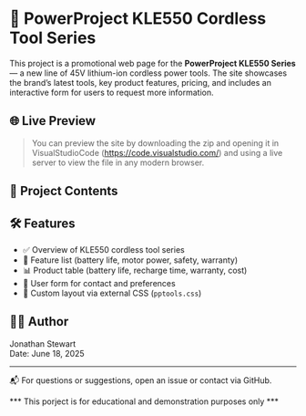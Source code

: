 # 🔧 PowerProject KLE550 Cordless Tool Series

This project is a promotional web page for the **PowerProject KLE550 Series** — a new line of 45V lithium-ion cordless power tools. The site showcases the brand’s latest tools, key product features, pricing, and includes an interactive form for users to request more information.

## 🌐 Live Preview

> You can preview the site by downloading the zip and opening it in VisualStudioCode (https://code.visualstudio.com/) and using a live server to view the file in any modern browser.

## 📁 Project Contents


## 🛠️ Features

- ✅ Overview of KLE550 cordless tool series
- 🧰 Feature list (battery life, motor power, safety, warranty)
- 📊 Product table (battery life, recharge time, warranty, cost)
- 📝 User form for contact and preferences
- 🎨 Custom layout via external CSS (`pptools.css`)

## 🧑‍💻 Author

Jonathan Stewart  
Date: June 18, 2025

---

📬 For questions or suggestions, open an issue or contact via GitHub.

*** This porject is for educational and demonstration purposes only ***
